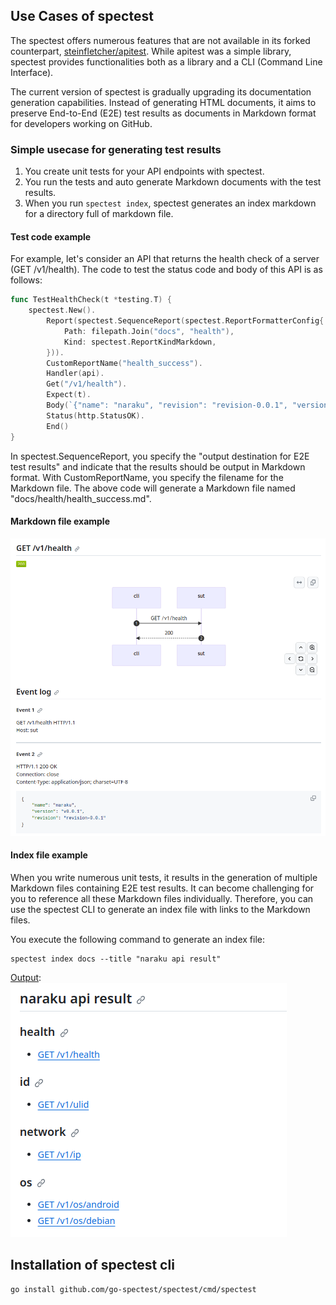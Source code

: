 ## Use Cases of spectest
The spectest offers numerous features that are not available in its forked counterpart, [steinfletcher/apitest](https://github.com/steinfletcher/apitest). While apitest was a simple library, spectest provides functionalities both as a library and a CLI (Command Line Interface).
  
The current version of spectest is gradually upgrading its documentation generation capabilities. Instead of generating HTML documents, it aims to preserve End-to-End (E2E) test results as documents in Markdown format for developers working on GitHub.
  
### Simple usecase for generating test results
1. You create unit tests for your API endpoints with spectest.
2. You run the tests and auto generate Markdown documents with the test results.
3. When you run `spectest index`, spectest generates an index markdown for a directory full of markdown file.
  
#### Test code example
For example, let's consider an API that returns the health check of a server (GET /v1/health). The code to test the status code and body of this API is as follows:
  
```go
func TestHealthCheck(t *testing.T) {
	spectest.New().
        Report(spectest.SequenceReport(spectest.ReportFormatterConfig{
			Path: filepath.Join("docs", "health"),
			Kind: spectest.ReportKindMarkdown,
		})).
		CustomReportName("health_success").
		Handler(api).
		Get("/v1/health").
		Expect(t).
		Body(`{"name": "naraku", "revision": "revision-0.0.1", "version":"v0.0.1"}`).
		Status(http.StatusOK).
		End()
}
```

In spectest.SequenceReport, you specify the "output destination for E2E test results" and indicate that the results should be output in Markdown format. With CustomReportName, you specify the filename for the Markdown file. The above code will generate a Markdown file named "docs/health/health_success.md".

#### Markdown file example
![health_result](./image/health_result.png)

#### Index file example
When you write numerous unit tests, it results in the generation of multiple Markdown files containing E2E test results. It can become challenging for you to reference all these Markdown files individually. Therefore, you can use the spectest CLI to generate an index file with links to the Markdown files.

You execute the following command to generate an index file:
```shell
spectest index docs --title "naraku api result" 
```

[Output](https://github.com/go-spectest/naraku/blob/main/docs/index.md):  
![index_result](./image/index.png)

## Installation of spectest cli
```shell
go install github.com/go-spectest/spectest/cmd/spectest
```

